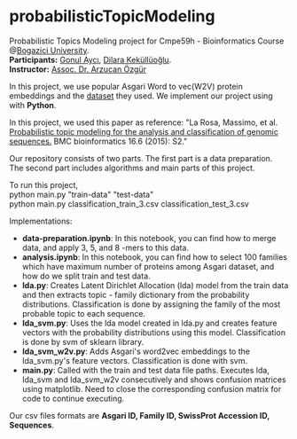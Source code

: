 # probabilisticTopicModeling
Probabilistic Topics Modeling project for Cmpe59h - Bioinformatics Course @[Bogazici University](http://www.boun.edu.tr/en_US).<br>
**Participants:** [Gonul Aycı](https://www.cmpe.boun.edu.tr/~gonul.ayci/), [Dilara Keküllüoğlu](https://dilara91.github.io/). <br> **Instructor:** [Assoc. Dr. Arzucan Özgür](https://www.cmpe.boun.edu.tr/~ozgur/)

In this project, we use popular Asgari Word to vec(W2V) protein embeddings and the [dataset](https://dataverse.harvard.edu/dataset.xhtml?persistentId=doi:10.7910/DVN/JMFHTN) they used. We implement our project using with **Python**. <br> 

In this project, we used this paper as reference: "La Rosa, Massimo, et al. [Probabilistic topic modeling for the analysis and classification of genomic sequences.](https://bmcbioinformatics.biomedcentral.com/articles/10.1186/1471-2105-16-S6-S2) BMC bioinformatics 16.6 (2015): S2." <br>

Our repository consists of two parts. The first part is a data preparation. The second part includes algorithms and main parts of this project. <br>

To run this project, <br>
  python main.py "train-data" "test-data" <br>
  python main.py classification_train_3.csv classification_test_3.csv <br>
  
Implementations: <br>
* **data-preparation.ipynb**: In this notebook, you can find how to merge data, and apply 3, 5, and 8 -mers to this data. <br>
* **analysis.ipynb**: In this notebook, you can find how to select 100 families which have maximum number of proteins among Asgari dataset, and how do we split train and test data. <br>
* **lda.py**: Creates Latent Dirichlet Allocation (lda) model from the train data and then extracts topic - family dictionary from the probability distributions. Classification is done by assigning the family of the most probable topic to each sequence.
* **lda_svm.py**: Uses the lda model created in lda.py and creates feature vectors with the probability distributions using this model. Classification is done by svm of sklearn library.
* **lda_svm_w2v.py**: Adds Asgari's word2vec embeddings to the lda_svm.py's feature vectors. Classification is done with svm.
* **main.py**: Called with the train and test data file paths. Executes lda, lda_svm and lda_svm_w2v consecutively and shows confusion matrices using matplotlib. Need to close the corresponding confusion matrix for code to continue executing.<br>
  
Our csv files formats are **Asgari ID, Family ID, SwissProt Accession ID, Sequences**.
